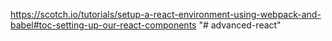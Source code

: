 https://scotch.io/tutorials/setup-a-react-environment-using-webpack-and-babel#toc-setting-up-our-react-components
"# advanced-react" 
